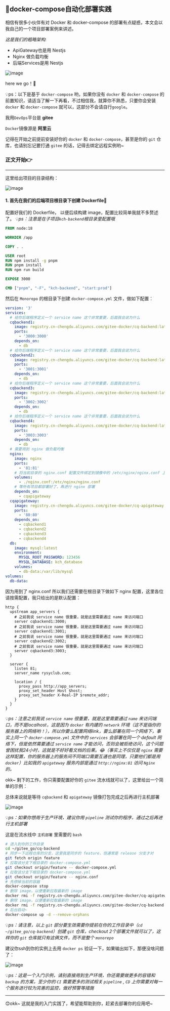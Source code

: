 #

## 🚀docker-compose自动化部署实践

相信有很多小伙伴有对 Docker 和 docker-compose 的部署有点疑惑，本文会以我自己的一个项目部署案例来讲述。

*这是我们的粗略架构*:

- ApiGateway也是用 Nestjs
- Nginx 做负载均衡
- 后端Services是用 Nestjs

![image](https://github.com/newObjectccc/newObjectccc.github.io/assets/42132586/602e3994-1e9a-4292-88d5-7de9bce4852b)

here we go！🚀

💡ps：以下是基于 `docker-compose` 哟，如果你没有 `docker` 和 `docker-compose` 的前置知识，请适当了解一下再看，不过相信我，就算你不熟悉，只要你会安装 `docker` 和 `docker-compose` 就可以，这部分不会请自行`google`。

我用`DevOps`平台是 **gitee**

`Docker`镜像源是 **阿里云**

记得在开始之前提前安装好你的 `docker` 和 `docker-compose`，甚至是你的 `git` 仓库，也请别忘记要打通 `gitee` 的话，记得去绑定远程实例哟~

### 正文开始👉

------------------------------------------------

这里给出项目的目录结构：

![image](https://github.com/newObjectccc/newObjectccc.github.io/assets/42132586/46e2d9d3-e0b2-461a-a124-a6883c4c9720)

#### 1. 首先在我们的后端项目根目录下创建 Dockerfile📌

配置好我们的 Dockerfile， 以便后续构建 image，配置比较简单我就不多赘述了。
💡*ps：注意是在子项目`kch-backend`根目录里配置哦*

```Dockerfile
FROM node:18

WORKDIR /app

COPY . .

USER root
RUN npm install -g pnpm
RUN pnpm install
RUN npm run build

EXPOSE 3000

CMD ["pnpm", "-F", "kch-backend", "start:prod"]
```

然后在 `Monorepo` 的根目录下创建 `docker-compose.yml` 文件，做如下配置：

```yaml
version: '3'
services:
  # 给你后端程序定义一个 service name 这个非常重要，后面我会说为什么
  cqbackend1:
    image: registry.cn-chengdu.aliyuncs.com/gitee-docker/cq-backend:latest
    ports:
      - '3000:3000'
    depends_on:
      - db
  # 给你后端程序定义一个 service name 这个非常重要，后面我会说为什么
  cqbackend2:
    image: registry.cn-chengdu.aliyuncs.com/gitee-docker/cq-backend:latest
    ports:
      - '3001:3001'
    depends_on:
      - db
  # 给你后端程序定义一个 service name 这个非常重要，后面我会说为什么
  cqbackend3:
    image: registry.cn-chengdu.aliyuncs.com/gitee-docker/cq-backend:latest
    ports:
      - '3002:3002'
    depends_on:
      - db
  # 给你后端程序定义一个 service name 这个非常重要，后面我会说为什么
  cqbackend4:
    image: registry.cn-chengdu.aliyuncs.com/gitee-docker/cq-backend:latest
    ports:
      - '3003:3003'
    depends_on:
      - db
  # 需要用到 nginx 做负载均衡
  nginx:
    image: nginx
    ports:
      - '81:81'
    # 将当前目录的 nginx.conf 配置文件绑定到镜像中的 /etc/nginx/nginx.conf 上
    volumes:
      - ./nginx.conf:/etc/nginx/nginx.conf
    # 等所有项目都部署好了，再进行 nginx 部署
    depends_on:
      - cqapigateway
  cqapigateway:
    image: registry.cn-chengdu.aliyuncs.com/gitee-docker/cq-apigateway:latest
    ports:
      - '80:80'
    depends_on:
      - cqbackend1
      - cqbackend2
      - cqbackend3
      - cqbackend4
  db:
    image: mysql:latest
    environment:
      MYSQL_ROOT_PASSWORD: 123456
      MYSQL_DATABASE: kch_database
    volumes:
      - db-data:/var/lib/mysql
volumes:
  db-data:

```

因为用到了 nginx.conf 所以我们还需要在根目录下做如下 nginx 配置，这里各位请按需配置，我只给出的是默认配置：

```nginx
http {
  upstream app_servers {
    # 之前我说 service name 很重要，就是这里需要通过 name 来访问端口
    server cqbackend1:3000;
    # 之前我说 service name 很重要，就是这里需要通过 name 来访问端口
    server cqbackend1:3001;
    # 之前我说 service name 很重要，就是这里需要通过 name 来访问端口
    server cqbackend2:3002;
    # 之前我说 service name 很重要，就是这里需要通过 name 来访问端口
    server cqbackend3:3003;
  }

  server {
    listen 81;
    server_name rysyclub.com;

    location / {
      proxy_pass http://app_servers;
      proxy_set_header Host $host;
      proxy_set_header X-Real-IP $remote_addr;
    }
  }
}
```

💡*ps：注意之前我说 `service name` 很重要，就是这里需要通过 `name` 来访问端口，而不是localhost，这是因为 `docker` 有内建的 `network` 环境（这不是指你的服务器上的网络哟！），所以你要么配置网络link，要么部署在同一个网络下，事实上同一个 `docker-compose.yml` 文件中的 `services` 会部署在同一个 default 网络下，但是依然需要通过 `service name` 才能访问，否则会被拒绝访问，这个问题曾困扰我24小时，这就是不好好看文档的后果。😂（事实上不仅仅是 `nginx` 需要这样配置，你的服务器上的服务间不同端口需要互通也是同理，只要他们都是用 `docker`）比如我的 `apigateway` 服务内部是通过 `http://nginx:81` 访问 `Nginx` 的。*

okk~ 剩下的工作，你只需要配置好你的 `gitee` 流水线就可以了，这里给出一个简单的示例：

总体来说就是等待 `cqbackend` 和 `apigateway` 镜像打包完成之后再进行主机部署

![image](https://github.com/newObjectccc/newObjectccc.github.io/assets/42132586/57603283-cedd-4cba-9328-3f030eb6f02a)

💡*ps：如果你想用于生产环境，建议你用 `pipeline` 测试你的程序，通过之后再进行主机部署*

这是在流水线中 `主机部署` 里需要的 `bash`

```bash
# 进入到你的工作目录
cd ~/gitee_go/cq-backend
# 同步一下远程仓库的分支，这里我是同步的 feature，但通常是 release 分支才对
git fetch origin feature
# 拉取该分支下根目录的 docker-compose.yml
git checkout origin/feature -- docker-compose.yml
# 拉取该分支下根目录的 docker-compose.yml
git checkout origin/feature -- nginx.conf
# 先停掉当前的容器
docker-compose stop
# 删除 image，以便重新拉取最新的 image
docker rmi -f registry.cn-chengdu.aliyuncs.com/gitee-docker/cq-apigateway:latest
# 删除 image，以便重新拉取最新的 image
docker rmi -f registry.cn-chengdu.aliyuncs.com/gitee-docker/cq-backend:latest
# 后台启动~
docker-compose up -d --remove-orphans
```

💡*ps：请注意，以上 `git` 部分要生效需要你提前在你的工作目录中（`cd ~/gitee_go/cq-backend`）创建 `git` 仓库，checkout 2个部署文件就可以了，这样你的 `git` 仓库就只有这俩文件，而不是整个 `monorepo`*

建议你ssh到你的实例上去用 `docker ps` 验证一下，如果输出如下，那便没啥问题了：

![image](https://github.com/newObjectccc/newObjectccc.github.io/assets/42132586/32064f66-781b-4ed9-9698-9438f43549db)

💡*ps：这是一个入门示例，请别直接用到生产环境，你还需要做更多的容错和 `backup` 的方案，至少你的 `CI` 需要更多的测试相关 `pipeline` , `CD` 上你需要对每一个服务进行较为完善的监控，做好预警等措施*

------------------------------------------------

😊okk~ 这就是我的入门实践了，希望能帮助到你，赶紧去部署你的应用吧~
